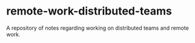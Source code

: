 # remote-work-distributed-teams
A repository of notes regarding working on distributed teams and remote work.

